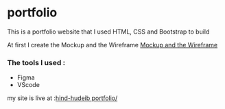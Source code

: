 # portfolio 
This is a portfolio website that I used HTML, CSS and Bootstrap to build


At first I create the Mockup and the Wireframe 
[Mockup and the Wireframe](https://www.figma.com/file/Ix4jrg8z70svtZlZlfYpy4/Untitled?node-id=1%3A2&t=BV3NdPw6XpmISHz9-1)

### The tools I used :
- Figma
- VScode


my site is live at :[hind-hudeib portfolio/]( https://hind-hudeib.github.io/portfolio/)
